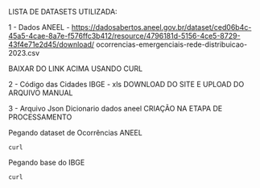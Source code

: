 LISTA DE DATASETS UTILIZADA:

1 - Dados ANEEL - https://dadosabertos.aneel.gov.br/dataset/ced06b4c-45a5-4cae-8a7e-f576ffc3b412/resource/4796181d-5156-4ce5-8729-43f4e71e2d45/download/
ocorrencias-emergenciais-rede-distribuicao-2023.csv

BAIXAR DO LINK ACIMA USANDO CURL

2 - Código das Cidades IBGE - xls
DOWNLOAD DO SITE E UPLOAD DO ARQUIVO MANUAL

3 - Arquivo Json Dicionario dados aneel
CRIAÇÃO NA ETAPA DE PROCESSAMENTO



Pegando dataset de Ocorrências ANEEL
```
curl

```


Pegando base do IBGE

```
curl
```